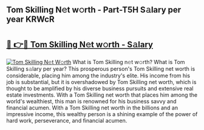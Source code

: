 ## Tom Skilling N𝚎t w𝚘rth - Part-T5H S𝚊lary per year KRWcR

# <h2><a href="http://gc2b42.nevu.top/?p=Tom+Skilling">🔗 👉🔴 Tom Skilling N𝚎t w𝚘rth - S𝚊lary</a></h2>

[![Tom Skilling N𝚎t W𝚘rth](https://i.imgur.com/Oavwk0R.jpeg)](http://gc2b42.nevu.top/?p=Tom+Skilling)
What is Tom Skilling n𝚎t w𝚘rth? What is Tom Skilling s𝚊lary per year?
This prosperous person's Tom Skilling net worth is considerable, placing him among the industry's elite. His income from his job is substantial, but it is overshadowed by Tom Skilling net worth, which is thought to be amplified by his diverse business pursuits and extensive real estate investments. With a Tom Skilling net worth that places him among the world's wealthiest, this man is renowned for his business savvy and financial acumen. With a Tom Skilling net worth in the billions and an impressive income, this wealthy person is a shining example of the power of hard work, perseverance, and financial acumen.
